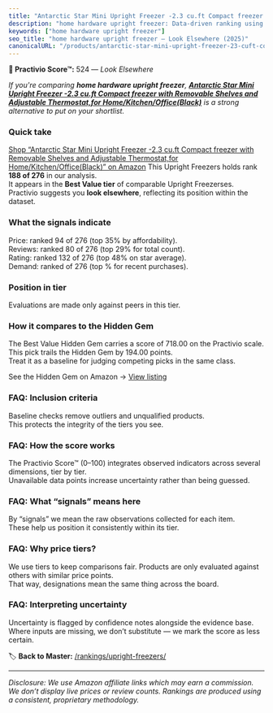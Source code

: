 ```yaml
---
title: "Antarctic Star Mini Upright Freezer -2.3 cu.ft Compact freezer with Removable Shelves and Adjustable Thermostat,for Home/Kitchen/Office(Black)"
description: "home hardware upright freezer: Data-driven ranking using the Practivio Score™. Positioned by quality, value, demand, findability, momentum."
keywords: ["home hardware upright freezer"]
seo_title: "home hardware upright freezer — Look Elsewhere (2025)"
canonicalURL: "/products/antarctic-star-mini-upright-freezer-23-cuft-compact-freezer-with-removable-shelves-and-adjustable-thermostatfor-homekitchenofficeblack-B08XQJ4BN2/"
---
```


**🚫 Practivio Score™:** 524 — _Look Elsewhere_


*If you're comparing **home hardware upright freezer**, **[Antarctic Star Mini Upright Freezer -2.3 cu.ft Compact freezer with Removable Shelves and Adjustable Thermostat,for Home/Kitchen/Office(Black)](https://www.amazon.com/dp/B08XQJ4BN2?tag=practivio-20)** is a strong alternative to put on your shortlist.*
### Quick take
[Shop “Antarctic Star Mini Upright Freezer -2.3 cu.ft Compact freezer with Removable Shelves and Adjustable Thermostat,for Home/Kitchen/Office(Black)” on Amazon](https://www.amazon.com/dp/B08XQJ4BN2?tag=practivio-20)
This Upright Freezers holds rank **188 of 276** in our analysis.  
It appears in the **Best Value tier** of comparable Upright Freezerses.  
Practivio suggests you **look elsewhere**, reflecting its position within the dataset.

### What the signals indicate
Price: ranked 94 of 276 (top 35% by affordability).  
Reviews: ranked 80 of 276 (top 29% for total count).  
Rating: ranked 132 of 276 (top 48% on star average).  
Demand: ranked  of 276 (top % for recent purchases).

### Position in tier
Evaluations are made only against peers in this tier.

### How it compares to the Hidden Gem
The Best Value Hidden Gem carries a score of 718.00 on the Practivio scale.  
This pick trails the Hidden Gem by 194.00 points.  
Treat it as a baseline for judging competing picks in the same class.  

See the Hidden Gem on Amazon → [View listing](https://www.amazon.com/dp/B00IR8H55A?tag=practivio-20)

### FAQ: Inclusion criteria
Baseline checks remove outliers and unqualified products.  
This protects the integrity of the tiers you see.

### FAQ: How the score works
The Practivio Score™ (0–100) integrates observed indicators across several dimensions, tier by tier.  
Unavailable data points increase uncertainty rather than being guessed.

### FAQ: What “signals” means here
By “signals” we mean the raw observations collected for each item.  
These help us position it consistently within its tier.

### FAQ: Why price tiers?
We use tiers to keep comparisons fair. Products are only evaluated against others with similar price points.  
That way, designations mean the same thing across the board.

### FAQ: Interpreting uncertainty
Uncertainty is flagged by confidence notes alongside the evidence base.  
Where inputs are missing, we don’t substitute — we mark the score as less certain.


🏷️ **Back to Master:** [/rankings/upright-freezers/](/rankings/upright-freezers/)

---
_Disclosure: We use Amazon affiliate links which may earn a commission. We don’t display live prices or review counts. Rankings are produced using a consistent, proprietary methodology._
